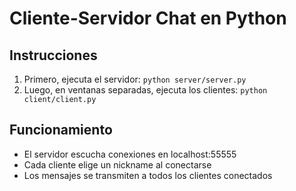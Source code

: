 # Cliente-Servidor Chat en Python

## Instrucciones
1. Primero, ejecuta el servidor: `python server/server.py`
2. Luego, en ventanas separadas, ejecuta los clientes: `python client/client.py`

## Funcionamiento
- El servidor escucha conexiones en localhost:55555
- Cada cliente elige un nickname al conectarse
- Los mensajes se transmiten a todos los clientes conectados